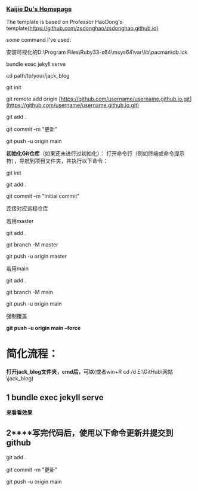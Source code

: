 ### [Kaijie Du's Homepage](https://amithyst.github.io/KaijieDu.github.io/)

The template is based on Professor HaoDong's template[(https://github.com/zsdonghao/zsdonghao.github.io)](https://github.com/zsdonghao/zsdonghao.github.io)

some command I've used:

安装可视化的D:\\Program Files\\Ruby33-x64\\msys64\\var\\lib\\pacman\\db.lck

bundle exec jekyll serve

cd path/to/your/jack\_blog

git init

git remote add origin [https://github.com/username/username.github.io.git](https://github.com/username/username.github.io.git)

git add .

git commit -m "更新"

git push -u origin main

**初始化****Git****仓库**（如果还未进行过初始化）： 打开命令行（例如终端或命令提示符），导航到项目文件夹，并执行以下命令：

git init

git add .

git commit -m "Initial commit"

连接对应远程仓库

若用master

git add .

git branch -M master

git push -u origin master

若用main

git add .

git branch -M main

git push -u origin main

强制覆盖

**git push -u origin main –force**

# **简化流程：**

**打开jack\_blog****文件夹，cmd****后，可以**(或者win+R cd /d E:\GitHub\网站\jack_blog)

## **1** bundle exec jekyll serve

**来看看效果**

## **2****写完代码后，使用以下命令更新并提交到github**

git add .

git commit -m "更新"

git push -u origin main
